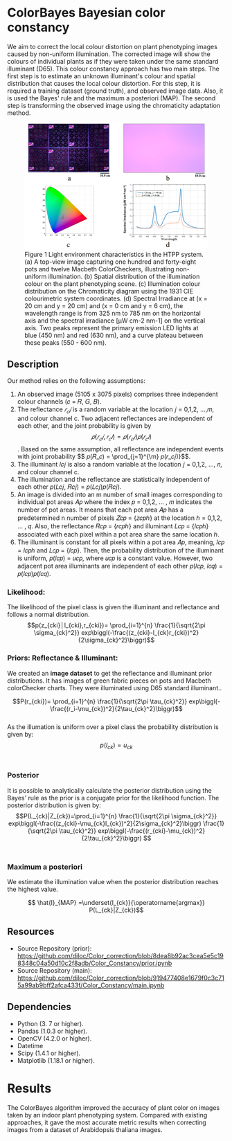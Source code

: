 # ColorBayes Bayesian color constancy


We aim to correct the local colour distortion on plant phenotyping images caused by non-uniform illumination. The corrected image will show the colours of individual plants as if they were taken under the same standard illuminant (D65). This colour constancy approach has two main steps. The first step is to estimate an unknown illuminant's colour and spatial distribution that causes the local colour distortion. For this step, it is required a training dataset (ground truth), and observed image data. Also, it is used the Bayes' rule and the maximum a posteriori (MAP). The second step is transforming the observed image using the chromaticity adaptation method.


<figure>
  <img src="https://github.com/diloc/Color_correction/blob/main/images/Figure_2_ColorLight_distribution4.png">
  <figcaption>
  Figure 1 Light environment characteristics in the HTPP system. (a) A top-view image capturing one hundred and forty-eight pots and twelve Macbeth ColorCheckers, illustrating non-uniform illumination. (b) Spatial distribution of the illumination colour on the plant phenotyping scene. (c) Illumination colour distribution on the Chromaticity diagram using the 1931 CIE colourimetric system coordinates. (d) Spectral Irradiance at (x = 20 cm and y = 20 cm) and (x = 0 cm and y = 6 cm), the wavelength range is from 325 nm to 785 nm on the horizontal axis and the spectral irradiance [μW cm-2 nm-1] on the vertical axis. Two peaks represent the primary emission LED lights at blue (450 nm) and red (630 nm), and a curve plateau between these peaks (550 - 600 nm).
  </figcaption>
</figure>

## Description

Our method relies on the following assumptions:
1. An observed image (5105 x 3075 pixels) comprises three independent colour channels (𝑐 = 𝑅, 𝐺, 𝐵).
2. The reflectance $𝑟_𝑐𝑗$ is a random variable at the location 𝑗 = 0,1,2, …,𝑚, and colour channel c. Two adjacent reflectances are independent of each other, and the joint probability is given by $$𝑝(𝑟_𝑐𝑗, 𝑟_𝑐𝑙) = 𝑝(𝑟_𝑐𝑗)𝑝(𝑟_𝑐𝑙)$$. Based on the same assumption, all reflectance are independent events with joint probability $$ 𝑝(𝑅_𝑐) = \prod_{j=1}^{\m} 𝑝(𝑟_𝑐𝑗)}$$.
3. The illuminant 𝑙𝑐𝑗 is also a random variable at the location 𝑗 = 0,1,2, …, 𝑛, and colour channel c.
4. The illumination and the reflectance are statistically independent of each other 𝑝(𝐿𝑐𝑗, 𝑅𝑐𝑗) = 𝑝(𝐿𝑐𝑗)𝑝(𝑅𝑐𝑗).
5. An image is divided into an m number of small images corresponding to individual pot areas 𝐴𝑝 where the index 𝑝 = 0,1,2, … , 𝑚 indicates the number of pot areas. It means that each pot area 𝐴𝑝 has a predetermined n number of pixels 𝑍𝑐𝑝 = {𝑧𝑐𝑝ℎ} at the location ℎ = 0,1,2, … , 𝑞. Also, the reflectance 𝑅𝑐𝑝 = {𝑟𝑐𝑝ℎ} and illuminant 𝐿𝑐𝑝 = {𝑙𝑐𝑝ℎ} associated with each pixel within a pot area share the same location ℎ.
6. The illuminant is constant for all pixels within a pot area 𝐴𝑝, meaning, 𝑙𝑐𝑝 = 𝑙𝑐𝑝ℎ and 𝐿𝑐𝑝 = {𝑙𝑐𝑝}. Then, the probability distribution of the illuminant is uniform, 𝑝(𝑙𝑐𝑝) = 𝑢𝑐𝑝, where 𝑢𝑐𝑝 is a constant value. However, two adjacent pot area illuminants are independent of each other 𝑝(𝑙𝑐𝑝, 𝑙𝑐𝑞) = 𝑝(𝑙𝑐𝑝)𝑝(𝑙𝑐𝑞).

### Likelihood: 
The likelihood of the pixel class is given the illuminant and reflectance and follows a normal distribution. <br/>
$$p(z_{cki}│l_{cki},r_{cki})= \prod_{i=1}^{n} \frac{1}{\sqrt{2\pi \sigma_{ck}^2}}  exp⁡\biggl(-\frac{(z_{cki}-l_{ck}r_{cki})^2}{2\sigma_{ck}^2}\biggr)$$  


### Priors: Reflectance & Illuminant: 
We created an **image dataset** to get the reflectance and illuminant prior distributions. It has images of green fabric pieces on pots and Macbeth colorChecker charts. They were illuminated using D65 standard illuminant.. <br/>

$$P(r_{cki})= \prod_{i=1}^{n} \frac{1}{\sqrt{2\pi \tau_{ck}^2}}  exp⁡\biggl(-\frac{(r_i-\mu_{ck})^2}{2\tau_{ck}^2}\biggr)$$ <br/>
As the illumation is uniform over a pixel class the probability distribution is given by:
$$p(l_{ck})=u_{ck}$$ <br/>

### Posterior
It is possible to analytically calculate the posterior distribution using the Bayes' rule as the prior is a conjugate prior for the likelihood function. The posterior distribution is given by:
$$P(L_{ck}|Z_{ck})=\prod_{i=1}^{n} \frac{1}{\sqrt{2\pi \sigma_{ck}^2}}  exp⁡\biggl(-\frac{(z_{cki}-\mu_{ck}l_{ck})^2}{2\sigma_{ck}^2}\biggr) \frac{1}{\sqrt{2\pi \tau_{ck}^2}}  exp⁡\biggl(-\frac{(r_{cki}-\mu_{ck})^2}{2\tau_{ck}^2}\biggr) $$ <br/>


### Maximum a posteriori 
We estimate the illumination value when the posterior distribution reaches the highest value.

$$  \hat{l}_{MAP} =\underset{l_{ck}}{\operatorname{argmax}}  P(L_{ck}|Z_{ck})$$

## Resources


* Source Repository (prior): https://github.com/diloc/Color_correction/blob/8dea8b92ac3cea5e5c198348c04a50d10c2f8adb/Color_Constancy/prior.ipynb
* Source Repository (main): https://github.com/diloc/Color_correction/blob/919477408e1679f0c3c715a99ab9bff2afca433f/Color_Constancy/main.ipynb

## Dependencies
* Python (3. 7 or higher).
* Pandas (1.0.3 or higher).
* OpenCV (4.2.0 or higher).
* Datetime
* Scipy (1.4.1 or higher).
* Matplotlib (1.18.1 or higher).



# Results
The ColorBayes algorithm improved the accuracy of plant color on images taken by an indoor plant phenotyping system. Compared with existing approaches, it gave the most accurate metric results when correcting images from a dataset of Arabidopsis thaliana images.




